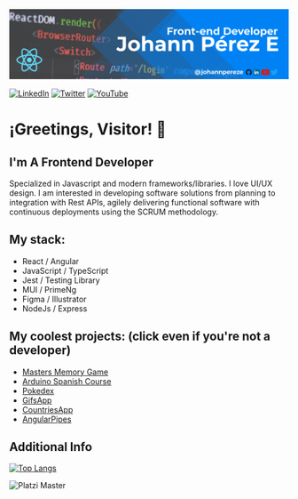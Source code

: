 

<img alt="Logo" src="assets/banner-redes.png" />

[<img  alt="LinkedIn" src="https://img.shields.io/badge/LinkedIn-0077B5?style=for-the-badge&logo=linkedin&logoColor=white" />](https://www.linkedin.com/in/johannpereze/) [<img alt="Twitter" src="https://img.shields.io/badge/Twitter-1DA1F2?style=for-the-badge&logo=twitter&logoColor=white" />](https://twitter.com/johannpereze) [<img alt="YouTube" src="https://img.shields.io/badge/YouTube-FF0000?style=for-the-badge&logo=youtube&logoColor=white" />](https://www.youtube.com/c/johannPerezE)

# ¡Greetings, Visitor! 👋

## I'm A Frontend Developer
Specialized in Javascript and modern frameworks/libraries. I love UI/UX design. I am interested in developing software solutions from planning to integration with Rest APIs, agilely delivering functional software with continuous deployments using the SCRUM methodology.

## My stack:

- React / Angular
- JavaScript / TypeScript
- Jest / Testing Library
- MUI / PrimeNg
- Figma / Illustrator
- NodeJs / Express

## My coolest projects: (click even if you're not a developer)

 - [Masters Memory Game](https://masters-memory.netlify.app/)
 - [Arduino Spanish Course](https://www.youtube.com/playlist?list=PLyLh25DppBIe40j3VBAslnVfs4Pz-B3ZB) 
 - [Pokedex](https://johannpereze.github.io/pokedex/)
 - [GifsApp](https://gifappbyjohannpereze.netlify.app/) 
 - [CountriesApp](https://countrys-by-johannpereze.netlify.app/)
 - [AngularPipes](https://angular-pipes-johannpereze.netlify.app/)

## Additional Info

[![Top Langs](https://github-readme-stats.vercel.app/api/top-langs/?username=johannpereze&layout=compact)](https://github.com/anuraghazra/github-readme-stats)

![Platzi Master](https://img.shields.io/badge/Platzi%20Master-C8-95ca3e)

<!---
johannpereze/johannpereze is a ✨ special ✨ repository because its `README.md` (this file) appears on your GitHub profile.
You can click the Preview link to take a look at your changes.
--->
